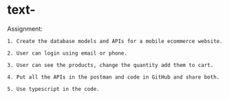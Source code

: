 # text-

Assignment:

    1. Create the database models and APIs for a mobile ecommerce website.

    2. User can login using email or phone.

    3. User can see the products, change the quantity add them to cart.

    4. Put all the APIs in the postman and code in GitHub and share both.

    5. Use typescript in the code.